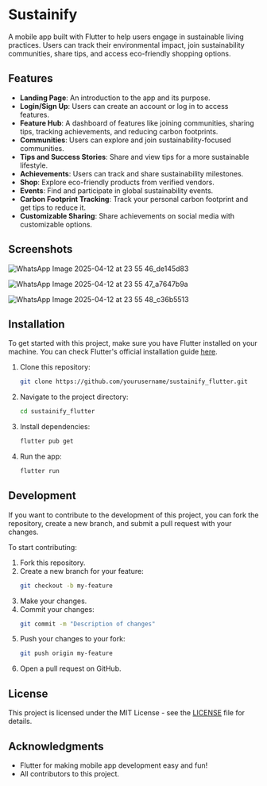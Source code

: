 # Sustainify

A mobile app built with Flutter to help users engage in sustainable living practices. Users can track their environmental impact, join sustainability communities, share tips, and access eco-friendly shopping options.

## Features

- **Landing Page**: An introduction to the app and its purpose.
- **Login/Sign Up**: Users can create an account or log in to access features.
- **Feature Hub**: A dashboard of features like joining communities, sharing tips, tracking achievements, and reducing carbon footprints.
- **Communities**: Users can explore and join sustainability-focused communities.
- **Tips and Success Stories**: Share and view tips for a more sustainable lifestyle.
- **Achievements**: Users can track and share sustainability milestones.
- **Shop**: Explore eco-friendly products from verified vendors.
- **Events**: Find and participate in global sustainability events.
- **Carbon Footprint Tracking**: Track your personal carbon footprint and get tips to reduce it.
- **Customizable Sharing**: Share achievements on social media with customizable options.

## Screenshots

![WhatsApp Image 2025-04-12 at 23 55 46_de145d83](https://github.com/user-attachments/assets/803097db-d78f-42bd-b1dd-e4a616cfe857)

![WhatsApp Image 2025-04-12 at 23 55 47_a7647b9a](https://github.com/user-attachments/assets/cfc77ac5-d77d-4c85-bc36-82a623bf2a18)

![WhatsApp Image 2025-04-12 at 23 55 48_c36b5513](https://github.com/user-attachments/assets/4c0a3fcd-90d1-4728-933e-63bc7bd25c17)




## Installation

To get started with this project, make sure you have Flutter installed on your machine. You can check Flutter's official installation guide [here](https://flutter.dev/docs/get-started/install).

1. Clone this repository:

    ```bash
    git clone https://github.com/yourusername/sustainify_flutter.git
    ```

2. Navigate to the project directory:

    ```bash
    cd sustainify_flutter
    ```

3. Install dependencies:

    ```bash
    flutter pub get
    ```

4. Run the app:

    ```bash
    flutter run
    ```

## Development

If you want to contribute to the development of this project, you can fork the repository, create a new branch, and submit a pull request with your changes.

To start contributing:

1. Fork this repository.
2. Create a new branch for your feature:
    ```bash
    git checkout -b my-feature
    ```
3. Make your changes.
4. Commit your changes:
    ```bash
    git commit -m "Description of changes"
    ```
5. Push your changes to your fork:
    ```bash
    git push origin my-feature
    ```
6. Open a pull request on GitHub.

## License

This project is licensed under the MIT License - see the [LICENSE](LICENSE) file for details.

## Acknowledgments

- Flutter for making mobile app development easy and fun!
- All contributors to this project.

